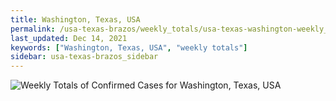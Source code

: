 ```yaml
---
title: Washington, Texas, USA
permalink: /usa-texas-brazos/weekly_totals/usa-texas-washington-weekly_totals.html
last_updated: Dec 14, 2021
keywords: ["Washington, Texas, USA", "weekly totals"]
sidebar: usa-texas-brazos_sidebar
---
```


![Weekly Totals of Confirmed Cases for Washington, Texas, USA](/covid_tracker/images/graphs/usa-texas-washington-weekly_totals_graph.png)
